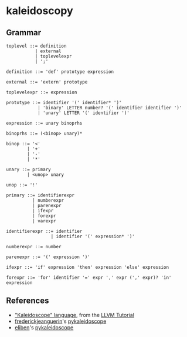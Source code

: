 # kaleidoscopy

## Grammar
```
toplevel ::= definition
           | external
           | toplevelexpr
           | ';'

definition ::= 'def' prototype expression

external ::= 'extern' prototype

toplevelexpr ::= expression

prototype ::= identifier '(' identifier* ')'
            | 'binary' LETTER number? '(' identifier identifier ')'
            | 'unary' LETTER '(' identifier ')'

expression ::= unary binoprhs

binoprhs ::= (<binop> unary)*

binop ::= '<'
        | '+'
        | '-'
        | '*'

unary ::= primary
        | <unop> unary

unop ::= '!'

primary ::= identifierexpr
          | numberexpr
          | parenexpr
          | ifexpr
          | forexpr
          | varexpr

identifierexpr ::= identifier
                 | identifier '(' expression* ')'

numberexpr ::= number

parenexpr ::= '(' expression ')'

ifexpr ::= 'if' expression 'then' expression 'else' expression

forexpr ::= 'for' identifier '=' expr ',' expr (',' expr)? 'in' expression
```

## References
- ["Kaleidoscope" language](http://llvm.org/docs/tutorial/MyFirstLanguageFrontend/LangImpl01.html), from the [LLVM Tutorial](http://llvm.org/docs/tutorial/MyFirstLanguageFrontend/index.html)
- [frederickjeanguerin](https://github.com/frederickjeanguerin)'s [pykaleidoscope](https://github.com/frederickjeanguerin/pykaleidoscope)
- [eliben](https://github.com/eliben)'s [pykaleidoscope](https://github.com/eliben/pykaleidoscope)